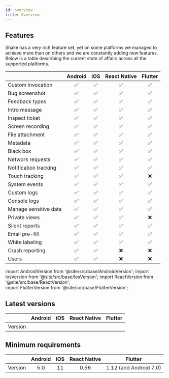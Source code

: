 ```yaml
---
id: overview
title: Overview
---
```


## Features

Shake has a very rich feature set, yet on some platforms we managed to achieve more than on others and we are constantly adding new features. Below is a table describing the current state of affairs across all the supported platforms.

|                      |  Android  |    iOS   | React Native |    Flutter   |
|----------------------|:---------:|:--------:|:------------:|:------------:|
| Custom invocation    |    ✅     |     ✅    |       ✅     |       ✅     |
| Bug screenshot       |    ✅     |     ✅    |       ✅     |       ✅     |
| Feedback types       |    ✅     |     ✅    |       ✅     |       ✅     |
| Intro message        |    ✅     |     ✅    |       ✅     |       ✅     |
| Inspect ticket       |    ✅     |     ✅    |       ✅     |       ✅     |
| Screen recording     |    ✅     |     ✅    |       ✅     |       ✅     |
| File attachment      |    ✅     |     ✅    |       ✅     |       ✅     |
| Metadata             |    ✅     |     ✅    |       ✅     |       ✅     |
| Black box            |    ✅     |     ✅    |       ✅     |       ✅     |
| Network requests     |    ✅     |     ✅    |       ✅     |       ✅     |
| Notification tracking|    ✅     |     ✅    |       ✅     |       ✅     |
| Touch tracking       |    ✅     |     ✅    |       ✅     |       ❌     |
| System events        |    ✅     |     ✅    |       ✅     |       ✅     |
| Custom logs          |    ✅     |     ✅    |       ✅     |       ✅     |
| Console logs         |    ✅     |     ✅    |       ✅     |       ✅     |
| Manage sensitive data|    ✅     |     ✅    |       ✅     |       ✅     |
| Private views        |    ✅     |     ✅    |       ✅     |       ❌     |
| Silent reports       |    ✅     |     ✅    |       ✅     |       ✅     |
| Email pre-fill       |    ✅     |     ✅    |       ✅     |       ✅     |
| White labeling       |    ✅     |     ✅    |       ✅     |       ✅     |
| Crash reporting      |    ✅     |     ✅    |       ❌     |       ❌     |
| Users                |    ✅     |     ✅    |       ❌     |       ❌     |

import AndroidVersion from '@site/src/base/AndroidVersion';
import IosVersion from '@site/src/base/IosVersion';
import ReactVersion from '@site/src/base/ReactVersion';  
import FlutterVersion from '@site/src/base/FlutterVersion';

## Latest versions
|         |      Android      |       iOS     |   React Native  |       Flutter     |
|:-------:|:-----------------:|:-------------:|:---------------:|:-----------------:|
| Version | <AndroidVersion/> | <IosVersion/> | <ReactVersion/> | <FlutterVersion/> |


## Minimum requirements
|         |    Android   |     iOS    |  React Native |  Flutter |
|:-------:|:------------:|:----------:|:-------------:|:--------:|
| Version |      5.0     |     11     |      0.56     |   1.12 (and Android 7.0) |



